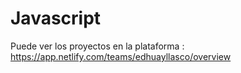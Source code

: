 # Javascript
Puede ver los proyectos en la plataforma :
https://app.netlify.com/teams/edhuayllasco/overview
